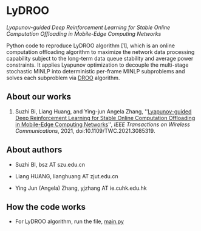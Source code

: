# LyDROO

*Lyapunov-guided Deep Reinforcement Learning for Stable Online Computation Offloading in Mobile-Edge Computing Networks*

Python code to reproduce LyDROO algorithm [1], which is an online computation offloading algorithm to maximize the network data processing capability subject to the long-term data queue stability and average power constraints. It applies Lyapunov optimization to
decouple the multi-stage stochastic MINLP into deterministic per-frame MINLP subproblems and solves each subproblem via [DROO](https://github.com/revenol/DROO) algorithm.

## About our works

1. Suzhi Bi, Liang Huang, and Ying-jun Angela Zhang, ''[Lyapunov-guided Deep Reinforcement Learning for Stable Online Computation Offloading in Mobile-Edge Computing Networks]((https://ieeexplore.ieee.org/document/9449944))'', *IEEE Transactions on Wireless Communications*, 2021, doi:10.1109/TWC.2021.3085319.

## About authors

- Suzhi BI, bsz AT szu.edu.cn

- Liang HUANG, lianghuang AT zjut.edu.cn

- Ying Jun (Angela) Zhang, yjzhang AT ie.cuhk.edu.hk


## How the code works

- For LyDROO algorithm, run the file, [main.py](main.py)
